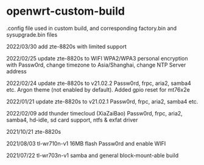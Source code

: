 # openwrt-custom-build

.config file used in custom build, and corresponding factory.bin and sysupgrade.bin files

2022/03/30 add zte-8820s with limited support

2022/02/25 update zte-8820s to WIFI WPA2/WPA3 personal encryption with Passw0rd, change timezone to Asia/Shanghai, change NTP Server address

2022/02/24 update zte-8820s to v21.02.2 Passw0rd, frpc, aria2, samba4 etc. Argon theme (not enabled by default). Added gpio reset for mt76x2e

2022/01/21 update zte-8820s to v21.02.1 Passw0rd, frpc, aria2, samba4 etc.

2022/02/09 add thunder timecloud (XiaZaiBao)  Passw0rd, frpc, aria2, samba4, hd-idle, sd card support, ntfs & exfat driver

2021/10/21 zte-8820s

2021/08/03 tl-wr710n-v1 16MB flash Passw0rd and enable WIFI

2021/07/22 tl-wr703n-v1 samba and general block-mount-able build

